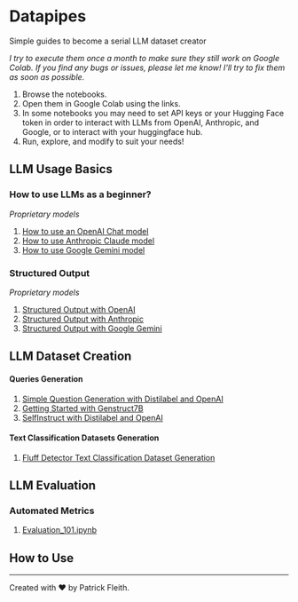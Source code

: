 # Datapipes
Simple guides to become a serial LLM dataset creator

*I try to execute them once a month to make sure they still work on Google Colab. If you find any bugs or issues, please let me know! I'll try to fix them as soon as possible.*

1. Browse the notebooks.
2. Open them in Google Colab using the links.
3. In some notebooks you may need to set API keys or your Hugging Face token in order to interact with LLMs from OpenAI, Anthropic, and Google, or to interact with your huggingface hub.
4. Run, explore, and modify to suit your needs!

## LLM Usage Basics

### How to use LLMs as a beginner?
*Proprietary models*
1. [How to use an OpenAI Chat model](https://colab.research.google.com/github/patrickfleith/datapipes/blob/main/notebooks/How_to_use_an_OpenAI_Chat_model.ipynb)
2. [How to use Anthropic Claude model](https://colab.research.google.com/github/patrickfleith/datapipes/blob/main/notebooks/How_to_use_Anthropic_Claude_model.ipynb)
3. [How to use Google Gemini model](https://colab.research.google.com/github/patrickfleith/datapipes/blob/main/notebooks/How_to_use_Google_Gemini_model.ipynb)

### Structured Output
*Proprietary models*
1. [Structured Output with OpenAI](https://colab.research.google.com/github/patrickfleith/datapipes/blob/main/notebooks/Structured_Output_with_OpenAI.ipynb)
2. [Structured Output with Anthropic](https://colab.research.google.com/github/patrickfleith/datapipes/blob/main/notebooks/Structured_Output_with_Anthropic.ipynb)
3. [Structured Output with Google Gemini](https://colab.research.google.com/github/patrickfleith/datapipes/blob/main/notebooks/Structured_Output_with_Google_Gemini.ipynb)

## LLM Dataset Creation

#### Queries Generation
1. [Simple Question Generation with Distilabel and OpenAI](https://colab.research.google.com/github/patrickfleith/datapipes/blob/main/notebooks/Simple_Question_Generation_Distilabel_OpenAI.ipynb)
2. [Getting Started with Genstruct7B](https://colab.research.google.com/github/patrickfleith/datapipes/blob/main/notebooks/Getting_Started_with_Genstruct7B.ipynb)
3. [SelfInstruct with Distilabel and OpenAI](https://colab.research.google.com/github/patrickfleith/datapipes/blob/main/notebooks/SelfInstruct_with_Distilabel_and_OpenAI.ipynb)

#### Text Classification Datasets Generation
1. [Fluff Detector Text Classification Dataset Generation](https://colab.research.google.com/github/patrickfleith/datapipes/blob/main/notebooks/Fluff_Detector_1_Text_Classification_Dataset_Generation.ipynb)

## LLM Evaluation
### Automated Metrics

1. [Evaluation_101.ipynb](https://colab.research.google.com/github/patrickfleith/datapipes/blob/main/notebooks/Evaluation_101.ipynb)

## How to Use

---
Created with ❤️ by Patrick Fleith.